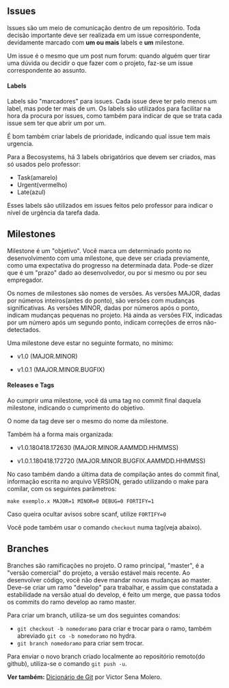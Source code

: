 ## Issues

Issues são um meio de comunicação dentro de um repositório. Toda decisão importante deve ser realizada em um issue correspondente, devidamente marcado com **um ou mais** labels e **um** milestone.

Um issue é o mesmo que um post num forum: quando alguém quer tirar uma dúvida ou decidir o que fazer com o projeto, faz-se um issue correspondente ao assunto.

#### Labels

Labels são "marcadores" para issues. Cada issue deve ter pelo menos um label, mas pode ter mais de um. Os labels são utilizados para facilitar na hora da procura por issues, como também para indicar de que se trata cada issue sem ter que abrir um por um.

É bom também criar labels de prioridade, indicando qual issue tem mais urgencia.

Para a Becosystems, há 3 labels obrigatórios que devem ser criados, mas só usados pelo professor:

* Task(amarelo)
* Urgent(vermelho)
* Late(azul)

Esses labels são utilizados em issues feitos pelo professor para indicar o nível de urgência da tarefa dada.


## Milestones

Milestone é um "objetivo". Você marca um determinado ponto no desenvolvimento com uma milestone, que deve ser criada previamente, como uma expectativa do progresso na determinada data. Pode-se dizer que é um "prazo" dado ao desenvolvedor, ou por si mesmo ou por seu empregador.

Os nomes de milestones são nomes de versões. As versões MAJOR, dadas por números inteiros(antes do ponto), são versões com mudanças significativas. As versões MINOR, dadas por números após o ponto, indicam mudanças pequenas no projeto. Há ainda as versões FIX, indicadas por um número após um segundo ponto, indicam correções de erros não-detectados.

Uma milestone deve estar no seguinte formato, no mínimo:

* v1.0 (MAJOR.MINOR)

* v1.0.1 (MAJOR.MINOR.BUGFIX)


#### Releases e Tags

Ao cumprir uma milestone, você dá uma tag no commit final daquela milestone, indicando o cumprimento do objetivo. 

O nome da tag deve ser o mesmo do nome da milestone.

Também há a forma mais organizada:

* v1.0.180418.172630 (MAJOR.MINOR.AAMMDD.HHMMSS)

* v1.0.1.180418.172720 (MAJOR.MINOR.BUGFIX.AAMMDD.HHMMSS)

No caso também dando a última data de compilação antes do commit final, informação escrita no arquivo VERSION, gerado utilizando o make para comilar, com os seguintes parâmetros:

```
make exemplo.x MAJOR=1 MINOR=0 DEBUG=0 FORTIFY=1
```

Caso queira ocultar avisos sobre scanf, utilize `FORTIFY=0`

Você pode também usar o comando `checkout` numa tag(veja abaixo).

## Branches

Branches são ramificações no projeto. O ramo principal, "master", é a "versão comercial" do projeto, a versão estável mais recente. Ao desenvolver código, você não deve mandar novas mudanças ao master. Deve-se criar um ramo "develop" para trabalhar, e assim que constatada a estabilidade na versão atual do develop, é feito um merge, que passa todos os commits do ramo develop ao ramo master.

Para criar um branch, utiliza-se um dos seguintes comandos:

* `git checkout -b nomedoramo` para criar e trocar para o ramo, também abreviado `git co -b nomedoramo` no hydra.
* `git branch nomedoramo` para criar sem trocar.

Para enviar o novo branch criado localmente ao repositório remoto(do github), utiliza-se o comando `git push -u`.

**Ver também:** [Dicionário de Git](https://gist.github.com/victorsenam/8580499) por Victor Sena Molero.
